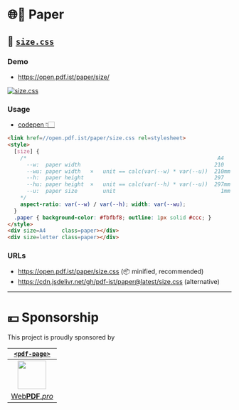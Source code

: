 # 🌐📄 Paper

## 📏 [`size.css`](//open.pdf.ist/paper/size/)

### Demo

* https://open.pdf.ist/paper/size/

[![size.css](https://user-images.githubusercontent.com/27027/133064911-97187ace-5662-422a-a07e-79e15a7455b0.png)](//open.pdf.ist/paper/size/)


### Usage

* [codepen 👇🏻](//codepen.io/webpdf/pen/OJggOwa?editors=1000)

```HTML
<link href=//open.pdf.ist/paper/size.css rel=stylesheet>
<style>
  [size] {
    /*                                                            A4    letter
      --w:  paper width                                          210       8.5
      --wu: paper width   ×   unit == calc(var(--w) * var(--u))  210mm     8.5in
      --h:  paper height                                         297      11
      --hu: paper height  ×   unit == calc(var(--h) * var(--u))  297mm    11in
      --u:  paper size        unit                                 1mm     1in
    */
    aspect-ratio: var(--w) / var(--h); width: var(--wu);
  }
  .paper { background-color: #fbfbf8; outline: 1px solid #ccc; }
</style>
<div size=A4     class=paper></div>
<div size=letter class=paper></div>
```

### URLs

* https://open.pdf.ist/paper/size.css (📦 minified, recommended)
* https://cdn.jsdelivr.net/gh/pdf-ist/paper@latest/size.css (alternative)


---

# 💴 Sponsorship

This project is proudly sponsored by

| [`<pdf-page>`](//WebPDF.pro) |
| :-: |
| [<img src="https://webpdf.pro/.svg" width="64">](//WebPDF.pro) |
| [Web**PDF**.*pro*](//WebPDF.pro) |
